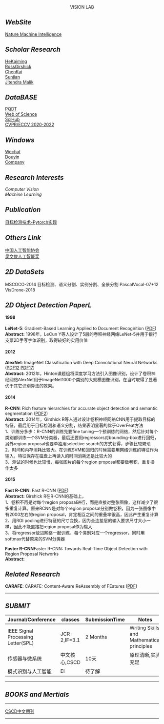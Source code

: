 <p align="center">
VISION LAB
</p>

## *WebSite*
[Nature Machine Intelligence ](https://www.nature.com/natmachintell/)
## *Scholar Research*
[HeKaiming](https://scholar.google.com/citations?hl=zh-CN&user=DhtAFkwAAAAJ&view_op=list_works&sortby=pubdate)   
[RossGirshick](https://scholar.google.com/citations?hl=zh-CN&user=W8VIEZgAAAAJ&view_op=list_works&sortby=pubdate)  
[ChenKai](https://scholar.google.com/citations?hl=zh-CN&user=eGD0b7IAAAAJ&view_op=list_works&sortby=pubdate)  
[Sunjian](https://scholar.google.com/citations?hl=zh-CN&user=ALVSZAYAAAAJ&view_op=list_works&sortby=pubdate)  
[Jitendra Malik](https://scholar.google.com/citations?hl=zh-CN&user=oY9R5YQAAAAJ&view_op=list_works&sortby=pubdate)  
## *DataBASE*
[PQDT](http://www-pqdtcn-com-s.vpn.cdut.edu.cn:8118/)  
[Web of Science](http://www-webofscience-com-s.vpn.cdut.edu.cn:8118/wos/alldb/basic-search)  
[SciHub](https://sci-hub.st/)  
[CVPR/ECCV 2020-2022](https://sci-hub.st/)
## *Windows*
[Wechat](https://mp.weixin.qq.com/cgi-bin/loginpage?url=%2Fcgi-bin%2Facctclose%3Faction%3Dpage%26token%3D59894322%26lang%3Dzh_CN)  
[Douyin](https://ID:AILAB)  
[Company](https://xxx)
## *Research Interests*  
*Computer Vision*  
*Machine Learning*  
## *Publication*  
[目标检测技术-Pytorch实现](https://xxx)  
## *Others Link*  
[中国人工智能协会](https://www.caai.cn/index.php?s=/home/index/index.html)  
[吴文俊人工智能奖](http://wwjkjj.caai.cn/index.aspx)  
## *2D DataSets*  
MSCOCO-2014  目标检测、语义分割、实例分割、全景分割
PascalVocal-07+12  
VisDrone-2018  
## *2D Object Detection PaperL*
#### 1998  
**LeNet-5**: Gradient-Based Learning Applied to Document Recognition ([PDF](https://sci-hub.st/10.1109/5.726791))  
**Abstract:** 1998年，LeCun Y等人设计了5层的卷积神经网络LeNet-5并用于银行支票2D手写字体识别，取得较好的实用价值  
#### 2012
**AlexNet**: ImageNet Classification with Deep Convolutional Neural Networks ([PDF12](https://proceedings.neurips.cc/paper/2012/file/c399862d3b9d6b76c8436e924a68c45b-Paper.pdf) [PDF17](https://sci-hub.st/10.1145/3065386))  
**Abstract:** 2012年，Hinton课题组将深度学习方法引入图像识别，设计了卷积神经网络AlexNet用于ImageNet1000个类别的大规模图像识别，在当时取得了显著优于其它识别算法的效果。  
#### 2014  
**R-CNN**: Rich feature hierarchies for accurate object detection and semantic segmentation  ([PDF2](https://arxiv.org/pdf/1311.2524v5.pdf))  
**Abstract:** 2014年，Girshick R等人通过设计卷积神经网络CNN用于提取目标的特征，最后用于目标检测和语义分割，结果表明显著的优于OverFeat方法  
1、训练分多步：R-CNN的训练先要fine tuning一个预训练的网络，然后针对每个类别都训练一个SVM分类器，最后还要用regressors对bounding-box进行回归，另外region proposal也要单独用selective search的方式获得，步骤比较繁琐  
2、时间和内存消耗比较大。在训练SVM和回归的时候需要用网络训练的特征作为输入，特征保存在磁盘上再读入的时间消耗还是比较大的  
3、测试的时候也比较慢，每张图片的每个region proposal都要做卷积，重复操作太多  
#### 2015  
**Fast R-CNN**: Fast R-CNN ([PDF](https://arxiv.org/pdf/1504.08083.pdf))  
**Abstract:** Girshick R在R-CNN的基础上，  
1、卷积不再是对每个region proposal进行，而是直接对整张图像，这样减少了很多重复计算。原来RCNN是对每个region proposal分别做卷积，因为一张图像中有2000左右的region proposal，肯定相互之间的重叠率很高，因此产生重复计算  
2、用ROI pooling进行特征的尺寸变换，因为全连接层的输入要求尺寸大小一样，因此不能直接把region proposal作为输入  
3、将regressor放进网络一起训练，每个类别对应一个regressor，同时用softmax代替原来的SVM分类器  

**Faster R-CNN**Faster R-CNN: Towards Real-Time Object Detection with Region Proposal Networks  
**Abstract:** 
## *Related Research*  
**CARAFE**: CARAFE: Content-Aware ReAssembly of FEatures ([PDF](https://arxiv.org/pdf/1905.02188.pdf))  
****
## *SUBMIT*  
|Journal/Conference|classes|SubmissionTime|Notes|Wesite
|---|---|---|---|---
|IEEE Signal Processing Letter(SPL)|JCR-2,IF=3.1|2 Months|Writing Skills and Mathematical principles|[official](https://ieeexplore.ieee.org/xpl/RecentIssue.jsp?punumber=97)  [Letpub](http://www.letpub.com.cn/index.php?page=journalapp&view=detail&journalid=3353)  
|传感器与微系统|中文核心,CSCD|10天|原理清晰,实验充足|[official](https://cgqj.cbpt.cnki.net/WKE2/WebPublication/index.aspx?mid=CGQJ)  
|模式识别与人工智能|EI|待了解| |[official](http://manu46.magtech.com.cn/Jweb_prai/CN/volumn/home.shtml)  
****
## *BOOKS and Mertials*  
****
[CSCD中文期刊](https://github.com/huitang96/PaperList-2D/blob/master/Resource/CSCD%E6%9C%9F%E5%88%8A%E7%9B%AE%E5%BD%95.pdf)
****
